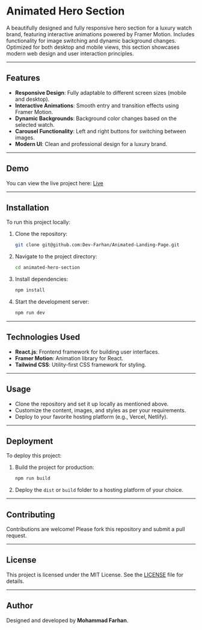 # Animated Hero Section

A beautifully designed and fully responsive hero section for a luxury watch brand, featuring interactive animations powered by Framer Motion. Includes functionality for image switching and dynamic background changes. Optimized for both desktop and mobile views, this section showcases modern web design and user interaction principles.

---

## Features

- **Responsive Design**: Fully adaptable to different screen sizes (mobile and desktop).
- **Interactive Animations**: Smooth entry and transition effects using Framer Motion.
- **Dynamic Backgrounds**: Background color changes based on the selected watch.
- **Carousel Functionality**: Left and right buttons for switching between images.
- **Modern UI**: Clean and professional design for a luxury brand.

---

## Demo

You can view the live project here: [Live](https://watch-animated-page.netlify.app/)

---

## Installation

To run this project locally:

1. Clone the repository:
   ```bash
   git clone git@github.com:Dev-Farhan/Animated-Landing-Page.git
   ```
2. Navigate to the project directory:
   ```bash
   cd animated-hero-section
   ```
3. Install dependencies:
   ```bash
   npm install
   ```
4. Start the development server:
   ```bash
   npm run dev
   ```

---

## Technologies Used

- **React.js**: Frontend framework for building user interfaces.
- **Framer Motion**: Animation library for React.
- **Tailwind CSS**: Utility-first CSS framework for styling.

---

## Usage

- Clone the repository and set it up locally as mentioned above.
- Customize the content, images, and styles as per your requirements.
- Deploy to your favorite hosting platform (e.g., Vercel, Netlify).

---

## Deployment

To deploy this project:

1. Build the project for production:
   ```bash
   npm run build
   ```
2. Deploy the `dist` or `build` folder to a hosting platform of your choice.

---

## Contributing

Contributions are welcome! Please fork this repository and submit a pull request.

---

## License

This project is licensed under the MIT License. See the [LICENSE](LICENSE) file for details.

---

## Author

Designed and developed by **Mohammad Farhan**.
